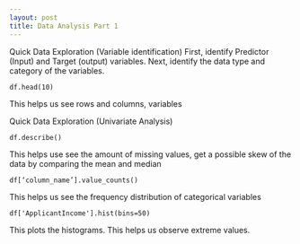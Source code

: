 ```yaml
---
layout: post
title: Data Analysis Part 1
---
```





Quick Data Exploration (Variable identification)
First, identify Predictor (Input) and Target (output) variables. Next, identify the data type and category of the variables.

	df.head(10)
This helps us see rows and columns, variables


Quick Data Exploration (Univariate Analysis)

	df.describe()

This helps use see the amount of missing values, get a possible skew of the data by comparing the mean and median
	
	df[‘column_name’].value_counts() 

This helps us see the frequency distribution of categorical variables

	df['ApplicantIncome'].hist(bins=50)

This plots the histograms. This helps us observe extreme values.
